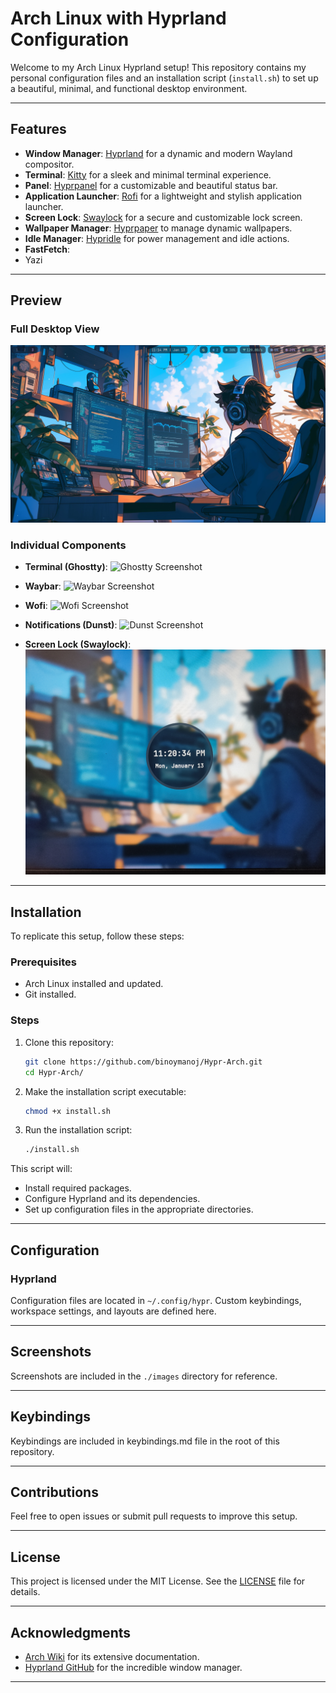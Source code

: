 # Arch Linux with Hyprland Configuration

Welcome to my Arch Linux Hyprland setup! This repository contains my personal configuration files and an installation script (`install.sh`) to set up a beautiful, minimal, and functional desktop environment. 

---

## Features

- **Window Manager**: [Hyprland](https://github.com/hyprwm/Hyprland) for a dynamic and modern Wayland compositor.
- **Terminal**: [Kitty](https://github.com/kovidgoyal/kitty) for a sleek and minimal terminal experience.
- **Panel**: [Hyprpanel](https://github.com/Alexays/Waybar) for a customizable and beautiful status bar.
- **Application Launcher**: [Rofi](https://hg.sr.ht/~scoopta/wofi) for a lightweight and stylish application launcher.
- **Screen Lock**: [Swaylock](https://github.com/swaywm/swaylock) for a secure and customizable lock screen.
- **Wallpaper Manager**: [Hyprpaper](https://github.com/hyprwm/Hyprland/wiki/Hyprpaper) to manage dynamic wallpapers.
- **Idle Manager**: [Hypridle](https://github.com/hyprwm/Hyprland/wiki/Hypridle) for power management and idle actions.
- **FastFetch**:
- Yazi

---

## Preview

### Full Desktop View
![Full Desktop Screenshot](./images/full-desktop.png)

### Individual Components

- **Terminal (Ghostty)**:
  ![Ghostty Screenshot](./images/ghostty.png)

- **Waybar**:
  ![Waybar Screenshot](./images/waybar.png)

- **Wofi**:
  ![Wofi Screenshot](./images/wofi.png)

- **Notifications (Dunst)**:
  ![Dunst Screenshot](./images/dunst.png)

- **Screen Lock (Swaylock)**:
  ![Swaylock Screenshot](./images/swaylock.jpg)

---

## Installation

To replicate this setup, follow these steps:

### Prerequisites
- Arch Linux installed and updated.
- Git installed.

### Steps

1. Clone this repository:
   ```bash
   git clone https://github.com/binoymanoj/Hypr-Arch.git
   cd Hypr-Arch/
   ```

2. Make the installation script executable:
   ```bash
   chmod +x install.sh
   ```

3. Run the installation script:
   ```bash
   ./install.sh
   ```

This script will:
- Install required packages.
- Configure Hyprland and its dependencies.
- Set up configuration files in the appropriate directories.

---

## Configuration

### Hyprland
Configuration files are located in `~/.config/hypr`. Custom keybindings, workspace settings, and layouts are defined here.

---

## Screenshots

Screenshots are included in the `./images` directory for reference.

---

## Keybindings

Keybindings are included in keybindings.md file in the root of this repository.

---

## Contributions

Feel free to open issues or submit pull requests to improve this setup.

---

## License

This project is licensed under the MIT License. See the [LICENSE](LICENSE) file for details.

---

## Acknowledgments

- [Arch Wiki](https://wiki.archlinux.org/) for its extensive documentation.
- [Hyprland GitHub](https://github.com/hyprwm/Hyprland) for the incredible window manager.

---

